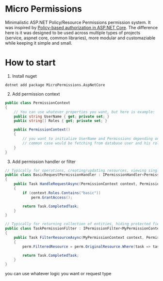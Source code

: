 # Micro Permissions
Minimalistic ASP.NET Policy/Resource Permissions permission system. It was inspired by [Policy-based authorization in ASP.NET Core](https://learn.microsoft.com/en-us/aspnet/core/security/authorization/policies). The difference here is it was designed to be used across multiple types of projects (service, aspnet core, common libraries), more modular and customaziable while keeping it simple and small.

# How to start
1. Install nuget
```
dotnet add package MicroPermissions.AspNetCore
```

2. Add permission context
```csharp
public class PermissionContext
{
    // You can use whatever properties you want, but here is example:
    public string UserName { get; private set; }
    public string[] Roles { get; private set; }

    public PermissionContext()
    {
        // you want to initialize UserName and Permissions depending on your project architecture
        // common case would be fetching from database user and his roles
    }
}
```

3. Add permission handler or filter 
```csharp
// Typically for operations, creating/updating resources, viewing single entity etc.
public class BasicRequestPermissionHandler : IPermissionHandler<PermissionContext, BasicRequest>
{
    public Task HandleRequestAsync(PermissionContext context, PermissionRequestEventArguments perm, BasicRequest request)
    {
        if (context.Roles.Contains("basic"))
            perm.GrantAccess();

        return Task.CompletedTask;
    }
}

// Typically for returning collection of entities, hiding protected fields etc.
public class TaskPermissionFilter : IPermissionFilter<MyPermissionContext, IQueryable<Task>>
{
    public Task FilterResourceAsync(MyPermissionContext context, PermissionFilterEventArgs<IQueryable<Task>> perm)
    {
        perm.FilteredResource = perm.OriginalResource.Where(task => task.Owner == context.UserName);

        return Task.CompletedTask;
    }
}
```

you can use whatever logic you want or request type
